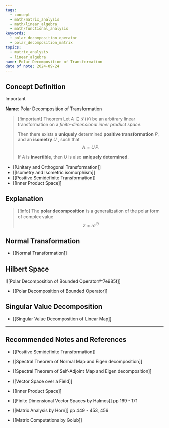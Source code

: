 ```yaml
---
tags:
  - concept
  - math/matrix_analysis
  - math/linear_algebra
  - math/functional_analysis
keywords:
  - polar_decomposition_operator
  - polar_decomposition_matrix
topics:
  - matrix_analysis
  - linear_algebra
name: Polar Decomposition of Transformation
date of note: 2024-09-24
---
```


## Concept Definition

>[!important]
>**Name**: Polar Decomposition of Transformation




>[!important] Theorem
>Let $A\in \mathcal{L}(V)$ be an arbitrary linear transformation on a *finite-dimensional inner product space*.
>
>Then there exists a **uniquely** determined **positive transformation** $P$, and an **isometry** $U$ , such that $$A = U\,P.$$ 
>
>If $A$ is **invertible**, then $U$ is also **uniquely determined**.

- [[Unitary and Orthogonal Transformation]]
- [[Isometry and Isometric isomorphism]]
- [[Positive Semidefinite Transformation]]
- [[Inner Product Space]]


## Explanation

>[!info]
>The **polar decomposition** is a generalization of the polar form of complex value $$z = re^{i\theta}$$


## Normal Transformation

- [[Normal Transformation]]



## Hilbert Space

![[Polar Decomposition of Bounded Operator#^7e985f]]

- [[Polar Decomposition of Bounded Operator]]

## Singular Value Decomposition

- [[Singular Value Decomposition of Linear Map]]


-----------
##  Recommended Notes and References



- [[Positive Semidefinite Transformation]]

- [[Spectral Theorem of Normal Map and Eigen decomposition]]
- [[Spectral Theorem of Self-Adjoint Map and Eigen decomposition]]


- [[Vector Space over a Field]]
- [[Inner Product Space]]

- [[Finite Dimensional Vector Spaces by Halmos]] pp 169 - 171
- [[Matrix Analysis by Horn]] pp 449 - 453, 456
- [[Matrix Computations by Golub]]